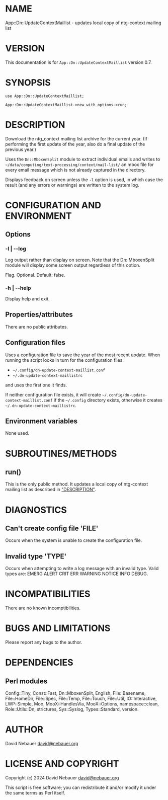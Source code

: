# NAME

App::Dn::UpdateContextMaillist - updates local copy of ntg-context mailing list

# VERSION

This documentation is for `App::Dn::UpdateContextMaillist` version 0.7.

# SYNOPSIS

    use App::Dn::UpdateContextMaillist;

    App::Dn::UpdateContextMaillist->new_with_options->run;

# DESCRIPTION

Download the ntg\_context mailing list archive for the current year. (If
performing the first update of the year, also do a final update of the previous
year.)

Uses the `Dn::MboxenSplit` module to extract individual emails and writes to
`~/data/computing/text-processing/context/mail-list/` an mbox file for every
email message which is not already captured in the directory.

Displays feedback on screen unless the `-l` option is used, in which case the
result (and any errors or warnings) are written to the system log.

# CONFIGURATION AND ENVIRONMENT

## Options

### -l | --log

Log output rather than display on screen. Note that the Dn::MboxenSplit module
will display some screen output regardless of this option.

Flag. Optional. Default: false.

### -h | --help

Display help and exit.

## Properties/attributes

There are no public attributes.

## Configuration files

Uses a configuration file to save the year of the most recent update. When
running the script looks in turn for the configuration files:

- `~/.config/dn-update-context-maillist.conf`
- `~/.dn-update-context-maillistrc`

and uses the first one it finds.

If neither configuration file exists, it will create
`~/.config/dn-update-context-maillist.conf` if the `~/.config` directory
exists, otherwise it creates `~/.dn-update-context-maillistrc`.

## Environment variables

None used.

# SUBROUTINES/METHODS

## run()

This is the only public method. It updates a local copy of ntg-context mailing
list as described in ["DESCRIPTION"](#description).

# DIAGNOSTICS

## Can't create config file 'FILE'

Occurs when the system is unable to create the configuration file.

## Invalid type 'TYPE'

Occurs when attempting to write a log message with an invalid type.
Valid types are: EMERG ALERT CRIT ERR WARNING NOTICE INFO DEBUG.

# INCOMPATIBILITIES

There are no known incomptibilities.

# BUGS AND LIMITATIONS

Please report any bugs to the author.

# DEPENDENCIES

## Perl modules

Config::Tiny, Const::Fast, Dn::MboxenSplit, English, File::Basename,
File::HomeDir, File::Spec, File::Temp, File::Touch, File::Util,
IO::Interactive, LWP::Simple, Moo, MooX::HandlesVia, MooX::Options,
namespace::clean, Role::Utils::Dn, strictures, Sys::Syslog, Types::Standard,
version.

# AUTHOR

David Nebauer <david@nebauer.org>

# LICENSE AND COPYRIGHT

Copyright (c) 2024 David Nebauer <david@nebauer.org>

This script is free software; you can redistribute it and/or modify
it under the same terms as Perl itself.

